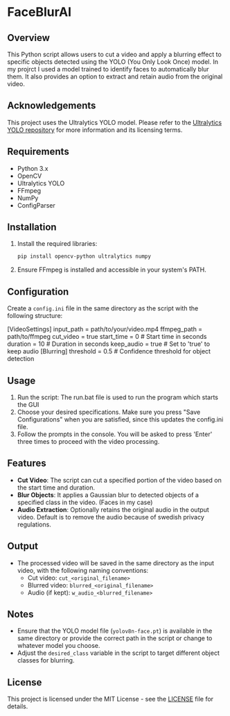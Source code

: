# FaceBlurAI

## Overview
This Python script allows users to cut a video and apply a blurring effect to specific objects detected using the YOLO (You Only Look Once) model. In my projrct I used a model trained to identify faces to automatically blur them. It also provides an option to extract and retain audio from the original video.

## Acknowledgements
This project uses the Ultralytics YOLO model. Please refer to the [Ultralytics YOLO repository](https://github.com/ultralytics/ultralytics) for more information and its licensing terms.

## Requirements
- Python 3.x
- OpenCV
- Ultralytics YOLO
- FFmpeg
- NumPy
- ConfigParser

## Installation
1. Install the required libraries:
   ```bash
   pip install opencv-python ultralytics numpy
   ```
2. Ensure FFmpeg is installed and accessible in your system's PATH.

## Configuration
Create a `config.ini` file in the same directory as the script with the following structure:

[VideoSettings]
input_path = path/to/your/video.mp4
ffmpeg_path = path/to/ffmpeg
cut_video = true
start_time = 0 # Start time in seconds
duration = 10 # Duration in seconds
keep_audio = true # Set to 'true' to keep audio
[Blurring]
threshold = 0.5 # Confidence threshold for object detection

## Usage
1. Run the script:
   The run.bat file is used to run the program which starts the GUI
2. Choose your desired specifications. Make sure you press "Save Configurations" when you are satisfied, since this updates the config.ini file. 
3. Follow the prompts in the console. You will be asked to press 'Enter' three times to proceed with the video processing.

## Features
- **Cut Video**: The script can cut a specified portion of the video based on the start time and duration.
- **Blur Objects**: It applies a Gaussian blur to detected objects of a specified class in the video. (Faces in my case)
- **Audio Extraction**: Optionally retains the original audio in the output video. Default is to remove the audio because of swedish privacy regulations.

## Output
- The processed video will be saved in the same directory as the input video, with the following naming conventions:
  - Cut video: `cut_<original_filename>`
  - Blurred video: `blurred_<original_filename>`
  - Audio (if kept): `w_audio_<blurred_filename>`

## Notes
- Ensure that the YOLO model file (`yolov8n-face.pt`) is available in the same directory or provide the correct path in the script or change to whatever model you choose.
- Adjust the `desired_class` variable in the script to target different object classes for blurring.

## License
This project is licensed under the MIT License - see the [LICENSE](LICENSE) file for details.
